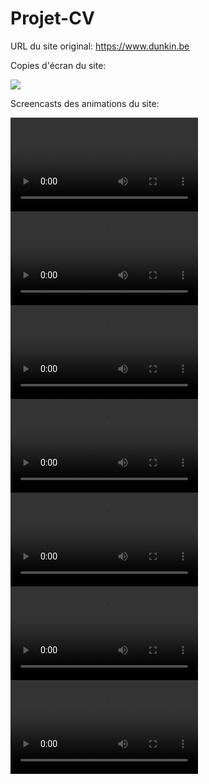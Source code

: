 # Projet-CV

URL du site original:
https://www.dunkin.be

Copies d'écran du site:

![](screens/screenshot/ScreenshotDesktop.png)



Screencasts des animations du site: 

![](screens/screencast/1.mov)
![](screens/screencast/2.mov)
![](screens/screencast/3.mov)
![](screens/screencast/4.mov)
![](screens/screencast/5.mov)
![](screens/screencast/6.mov)
![](screens/screencast/7.mov)












